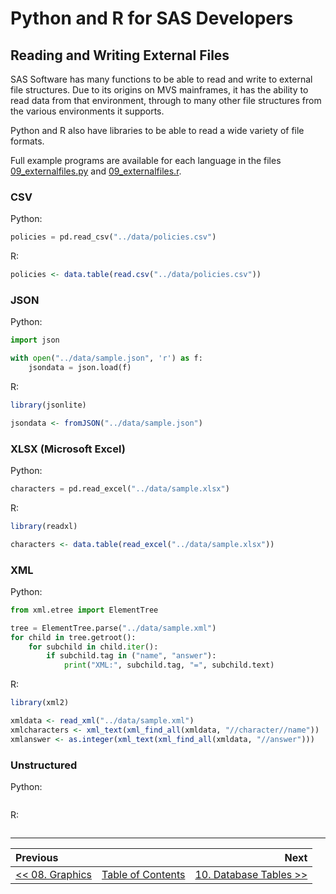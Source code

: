 # Python and R for SAS Developers

## Reading and Writing External Files

SAS Software has many functions to be able to read and write to external file structures.  Due to its origins on MVS mainframes, it has the ability to read data from that environment, through to many other file structures from the various environments it supports.

Python and R also have libraries to be able to read a wide variety of file formats.

Full example programs are available for each language in the files [09_externalfiles.py](../src/09_externalfiles.py) and [09_externalfiles.r](../src/09_externalfiles.r).


### CSV

Python:

```python
policies = pd.read_csv("../data/policies.csv")
```

R:

```r
policies <- data.table(read.csv("../data/policies.csv"))
```


### JSON

Python:

```python
import json

with open("../data/sample.json", 'r') as f:
    jsondata = json.load(f)
```

R:

```r
library(jsonlite)

jsondata <- fromJSON("../data/sample.json")
```


### XLSX (Microsoft Excel)

Python:

```python
characters = pd.read_excel("../data/sample.xlsx")
```

R:

```r
library(readxl)

characters <- data.table(read_excel("../data/sample.xlsx"))
```


### XML

Python:

```python
from xml.etree import ElementTree

tree = ElementTree.parse("../data/sample.xml")
for child in tree.getroot():
    for subchild in child.iter():
        if subchild.tag in ("name", "answer"):
            print("XML:", subchild.tag, "=", subchild.text)
```

R:

```r
library(xml2)

xmldata <- read_xml("../data/sample.xml")
xmlcharacters <- xml_text(xml_find_all(xmldata, "//character//name"))
xmlanswer <- as.integer(xml_text(xml_find_all(xmldata, "//answer")))
```


### Unstructured

Python:

```python
```

R:

```r
```


---

| Previous       |                | Next           |
|:-------------- |:--------------:| --------------:|
| [&lt;&lt; 08. Graphics](08_Graphics.md) | [Table of Contents](00_TOC.md) | [10. Database Tables &gt;&gt;](10_Databases.md) |
